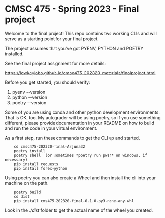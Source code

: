 # CMSC 475 - Spring 2023 - Final project

Welcome to the final project! This repo contains two working CLIs and will serve as a starting point for your final project.

The project assumes that you've got PYENV, PYTHON and POETRY installed.

See the final project assignment for more details:

<https://lowkeylabs.github.io/cmsc475-202320-materials/finalproject.html>

Before you get started, you should verify:

1. pyenv --version
1. python --version
1. poetry --version

Some of you are using conda and other python development environments. That is OK, too. My autograder will be using poetry, so if you use something different, please provide documentation in your README on how to build and run the code in your virtual environment.

As a first step, run these commands to get the CLI up and started.

        cd cmsc475-202320-final-Arjuna32
        poetry install
        poetry shell  (or sometimes *poetry run pwsh* on windows, if necessary)
        pip install requests
        pip install forex-python



Using poetry you can also create a Wheel and then install the cli into your machine on the path.


        poetry build
        cd dist
        pip install cms475-202320-final-0.1.0-py3-none-any.whl

Look in the *./dist* folder to get the actual name of the wheel you created.
